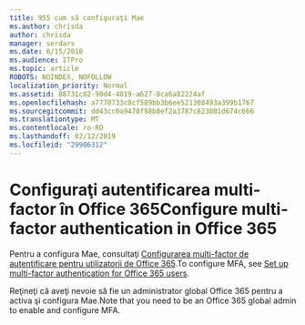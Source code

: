 ```yaml
---
title: 955 cum să configuraţi Mae
ms.author: chrisda
author: chrisda
manager: serdars
ms.date: 6/15/2018
ms.audience: ITPro
ms.topic: article
ROBOTS: NOINDEX, NOFOLLOW
localization_priority: Normal
ms.assetid: 88731c82-90d4-4019-a627-8ca6a82224af
ms.openlocfilehash: a7770733c0cf589bb3b6ee521308493a399b1767
ms.sourcegitcommit: dd43cc0a9470f98b8ef2a3787c823801d674c666
ms.translationtype: MT
ms.contentlocale: ro-RO
ms.lasthandoff: 02/12/2019
ms.locfileid: "29906312"
---
```

# <a name="configure-multi-factor-authentication-in-office-365"></a><span data-ttu-id="a5b03-102">Configuraţi autentificarea multi-factor în Office 365</span><span class="sxs-lookup"><span data-stu-id="a5b03-102">Configure multi-factor authentication in Office 365</span></span>

<span data-ttu-id="a5b03-103">Pentru a configura Mae, consultaţi [Configurarea multi-factor de autentificare pentru utilizatorii de Office 365](https://support.office.com/article/8f0454b2-f51a-4d9c-bcde-2c48e41621c6.aspx).</span><span class="sxs-lookup"><span data-stu-id="a5b03-103">To configure MFA, see [Set up multi-factor authentication for Office 365 users](https://support.office.com/article/8f0454b2-f51a-4d9c-bcde-2c48e41621c6.aspx).</span></span>
  
<span data-ttu-id="a5b03-104">Reţineţi că aveţi nevoie să fie un administrator global Office 365 pentru a activa şi configura Mae.</span><span class="sxs-lookup"><span data-stu-id="a5b03-104">Note that you need to be an Office 365 global admin to enable and configure MFA.</span></span>
  

